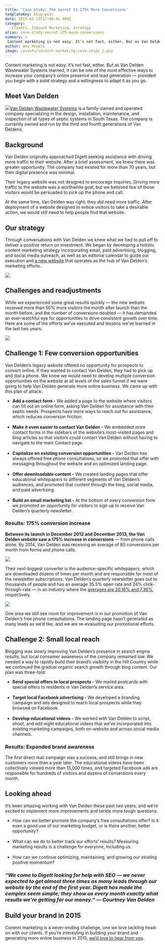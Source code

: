 ```yaml
---
title: 'Case Study: The Secret to 175% More Conversions'
templateKey: blog-post
date: 2015-03-13T17:08:41.000Z
category: 
  -Clients, Inbound Marketing, Strategy
alias: case-study-secret-175-more-conversions
summary: > 
 Content marketing is not easy. It’s not fast, either. But as Van Delden Wastewater Systems learned, it can be one of the most effective ways to increase your company’s online presence and lead generation — provided you begin with a solid strategy and a willingness to adapt it as you go.
author: Amy Peveto
image: /assets/content-marketing-case-study_2.png
---
```


Content marketing is not easy. It’s not fast, either. But as Van Delden Wastewater Systems learned, it can be one of the most effective ways to increase your company’s online presence and lead generation — provided you begin with a solid strategy and a willingness to adapt it as you go.

Meet Van Delden
---------------

![](/assets/van-delden-marketing-case-study.png)[Van Delden Wastewater Systems](http://www.vdwws.com/) is a family-owned and operated company specializing in the design, installation, maintenance, and inspection of all types of septic systems in South Texas. The company is currently owned and run by the third and fourth generations of Van Deldens.

Background
----------

Van Delden originally approached Digett seeking assistance with driving more traffic to their website. After a brief assessment, we knew there was greater opportunity. The company had existed for more than 70 years, but their digital presence was minimal.

Their legacy website was not designed to encourage inquiries. Driving more traffic to the website was a worthwhile goal, but we believed few of those visitors would be persuaded to pick up the phone and call.

At the same time, Van Delden was right; they _did_ need more traffic. After deployment of a website designed to entice visitors to take a desirable action, we would still need to help people find that website.

Our strategy
------------

Through conversations with Van Delden we knew what we had to pull off to deliver a positive return on investment. We began by developing a holistic content marketing strategy incorporating email, paid advertising, blogging, and social media outreach, as well as an editorial calendar to guide our execution and [a new website](/blog/03/13/2013/new-site-launch-vdwwscom) that operates as the hub of Van Delden’s marketing efforts.

![](/assets/van-delden-content-marketing-case-study.png)

Challenges and readjustments
----------------------------

While we experienced some great results quickly — the new website received more than 50% more visitors the month after launch than the month before, and the number of conversions doubled — it has demanded an ever-watchful eye for opportunities to drive consistent growth over time. Here are some of the efforts we’ve executed and lessons we’ve learned in the last two years.

![](/assets/content-marketing-case-study-traffic-increase.png)

Challenge 1: Few conversion opportunities
-----------------------------------------

Van Delden’s legacy website offered no opportunity for prospects to convert online. If they wanted to contact Van Delden, they had to pick up and dial a phone. We knew we would need to develop multiple conversion opportunities on the website at all levels of the sales funnel if we were going to help Van Delden generate more online business. We came up with this plan of attack:

*   **Add a contact form -** We added a page to the website where visitors can fill out an online form, asking Van Delden for assistance with their septic needs. Prospects have more ways to reach out for assistance, which reduces conversion friction.  
     
*   **Make it even easier to contact Van Delden -** We embedded more contact forms in the sidebars of the website’s most-visited pages and blog articles so that visitors could contact Van Delden without having to navigate to the main Contact page.  
     
*   **Capitalize on existing conversion opportunities -** Van Delden has always offered free phone consultations, so we promoted that offer with messaging throughout the website and an optimized landing page.  
     
*   **Offer downloadable content -** We created landing pages that offer educational whitepapers to different segments of Van Delden’s audiences, and promoted that content through the blog, social media, and paid advertising.  
     
*   **Build an email marketing list -** At the bottom of every conversion form we promoted an opportunity for visitors to sign up to receive Van Delden’s quarterly newsletter.

### Results: 175% conversion increase

**Between its launch in December 2012 and December 2013, the Van Delden website saw a 175% increase in conversions** — from phone calls alone. By 2014, Van Delden was receiving an average of 80 conversions per month from forms and phone calls.

![](/assets/content-marketing-case-study-phone-conversion-increase.png)

Their next-biggest converter is the audience-specific whitepapers, which are downloaded dozens of times per month and are responsible for most of the newsletter subscriptions. Van Delden’s quarterly newsletter goes out to thousands of people and has an average 35.5% open rate and 24% click-through-rate — in an industry where the [averages are 20.16% and 7.36%](http://support2.constantcontact.com/articles/FAQ/2499), respectively.

![](/assets/content-marketing-case-study-email-performance.png)

One area we still see room for improvement is in our promotion of Van Delden’s free phone consultations. The landing page hasn’t generated as many leads as we’d like, and we are re-evaluating our promotional efforts.

Challenge 2: Small local reach
------------------------------

Blogging was slowly improving Van Delden’s presence in search engine results, but local consumer awareness of the company remained low. We needed a way to rapidly build their brand’s visibility in the Hill Country while we continued the gradual organic search growth through blog content. Our plan was three-fold:

*   **Send special offers to local prospects -** We mailed postcards with special offers to residents in Van Delden’s service area.  
     
*   **Target local Facebook advertising -** We developed a branding campaign and ads designed to reach local prospects while they browsed on Facebook.  
     
*   **Develop educational videos -** We worked with Van Delden to script, shoot, and edit eight educational videos that we’ve incorporated into existing marketing campaigns, both on-website and across social media channels.

### Results: Expanded brand awareness

The first direct mail campaign was a success, and still brings in new customers more than a year later. The educational videos have been collectively viewed more than 15,000 times, and targeted Facebook ads are responsible for hundreds of visitors and dozens of conversions every month.

Looking ahead
-------------

It’s been amazing working with Van Delden these past two years, and we’re excited to implement more improvements and tackle more tough questions.

*   How can we better promote the company’s free consultations offer? Is it even a good use of our marketing budget, or is there another, better opportunity?  
     
*   What can we do to better track our efforts’ results? Measuring marketing results is a challenge for everyone, including us.  
     
*   How can we continue optimizing, maintaining, and growing our existing positive momentum?

### _“We came to Digett looking for help with SEO — we never expected to get almost three times as many leads through our website by the end of the first year. Digett has made the complex seem simple; they show us every month exactly what results we're getting for our money.” — Courtney Van Delden_

Build your brand in 2015
------------------------

Content marketing is a never-ending challenge, one we love tackling head-on with our clients. If you’re interesting in building your brand and generating more online business in 2015, [we’d love to hear from you](/contact).